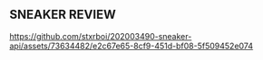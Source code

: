 ## SNEAKER REVIEW
https://github.com/stxrboi/202003490-sneaker-api/assets/73634482/e2c67e65-8cf9-451d-bf08-5f509452e074
